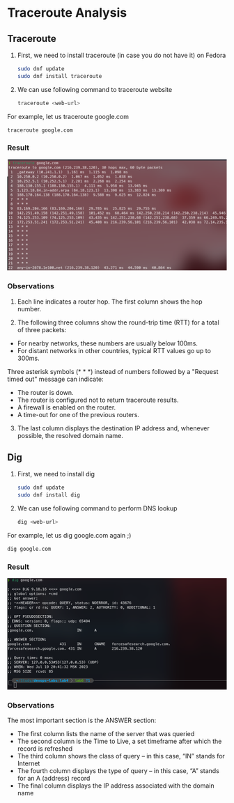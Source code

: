 # Traceroute Analysis

## Traceroute
1. First, we need to install traceroute (in case you do not have it) on Fedora
    ```bash
    sudo dnf update
    sudo dnf install traceroute
    ```
2. We can use following command to traceroute website
    ```bash
    traceroute <web-url>
    ```

For example, let us traceroute google.com

```bash
traceroute google.com
```

### Result
![Traceroute](./traceroute_result.png)

### Observations
1. Each line indicates a router hop. The first column shows the hop number.

2. The following three columns show the round-trip time (RTT) for a total of three packets:
- For nearby networks, these numbers are usually below 100ms.
- For distant networks in other countries, typical RTT values go up to 300ms.

Three asterisk symbols (\* \* \*) instead of numbers followed by a "Request timed out" message can indicate:
- The router is down.
- The router is configured not to return traceroute results.
- A firewall is enabled on the router.
- A time-out for one of the previous routers.

3. The last column displays the destination IP address and, whenever possible, the resolved domain name.

## Dig
1. First, we need to install dig
    ```bash
    sudo dnf update
    sudo dnf install dig
    ```
2. We can use following command to perform DNS lookup
    ```bash
    dig <web-url>
    ```

For example, let us dig google.com again ;)

```bash
dig google.com
```

### Result
![Dig](./dig_result.png)

### Observations
The most important section is the ANSWER section:

- The first column lists the name of the server that was queried
- The second column is the Time to Live, a set timeframe after which the record is refreshed
- The third column shows the class of query – in this case, “IN” stands for Internet
- The fourth column displays the type of query – in this case, “A” stands for an A (address) record
- The final column displays the IP address associated with the domain name
